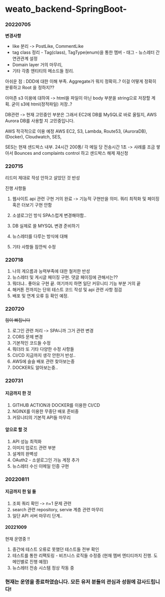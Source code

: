 # weato_backend-SpringBoot-


### 20220705
<strong>변경사항</strong>
<ul>
  <li>like 분리 -> PostLike, CommentLike</li>
  <li>tag class 정리 - Tag(class), TagType(enum)을 통한 멤버 - 태그 - 뉴스레터 간 연관관계 설정</li>
  <li> Domain layer 거의 마무리, </li>
  <li>기타 각종 엔티티의 메소드들 정리. </li>
</ul>
아쉬운 점 : DDD에 대한 이해 부족. Aggregate가 뭐지 정확히..? 이걸 어떻게 정확히 분류하고 Root 을 정하지??

아마존 s3 이용에 대하여 -> html을 파일이 아닌 body 부분을 string으로 저장할 계획. 굳이 s3에 html(정적파일) 저장..?

DB관련 -> 현재 고민중인 부분은 그래서 EC2에 DB를 MySQL로 바로 올릴지, AWS Aurora DB를 사용할 지 고민중입니다.

AWS 적극적으로 이용 예정
AWS EC2, S3, Lambda, Route53, (AuroraDB), (Docker), Cloudwatch, SES, 

SES는 현재 샌드박스 내부. 24시간 200통/ 각 메일 당 전송시간 1초 -> 사례를 조금 쌓아서 Bounces and complaints control 하고 샌드박스 해제 재신청




### 220715

리드미 제대로 작성 안하고 살았던 것 반성

진행 사항들

1. 웹사이트 api 관련 구현 거의 완료 -> 기능적 구현만을 의미. 쿼리 최적화 및 페이징 혹은 더보기 구현 안함

2. 소셜로그인 방식 SPA스럽게 변경해야함..

3. DB 실제로 쓸 MYSQL 변경 준비하기

4. 뉴스레터를 다루는 방식에 대해

5. 기타 사항들 잠깐씩 수정


### 220718

1. 나의 게으름과 능력부족에 대한 철저한 반성
2. 뉴스레터 및 게시글 페이징 구현. 댓글 페이징에 관해서는??
3. 뭐더냐.. 좋아요 구현 끝. 여기까지 하면 일단 커뮤니티 기능 부분 거의 끝
4. 해커톤 전까지는 단위 테스트 코드 작성 및 api 관련 사항 점검
5. 배포 및 연계 오류 등 확인 예정.


### 220720

~~힘이 빠집니다~~
1. 로그인 관련 처리 -> SPA니까 그거 관련 변경
2. CORS 문제 변경
3. 기본적인 코드들 수정
4. 뭐더라 또 기타 다양한 수정 사항들
5. CI/CD 지금까지 생각 안한거 반성..
6. AWS에 슬슬 배포 관련 찾아보는중
7. DOCKER도 알아보는중..

### 220731
#### 지금까지 한 것
1. GITHUB ACTION과 DOCKER를 이용한 CI/CD
2. NGINX를 이용한 무중단 배포 준비중 
3. 커뮤니티의 기본적 API들 마무리

#### 앞으로 할 것
1. API 성능 최적화
2. 이미지 업로드 관련 부분
3. 설계의 완벽성
4. OAuth2 - 소셜로그인 가능 계정 추가
5. 뉴스레터 수신 이메일 인증 구현

### 20220811
#### 지금까지 한 일 들
1. 조회 쿼리 확인 -> n+1 문제 관련
2. search 관련 repository, servie 계층 관련 마무리
3. 일단 API 서버 마무리 단계..

#### 20221009
현재 운영중 !!
1. 중간에 테스트 오류로 못했던 테스트들 전부 확인
2. 테스트를 통한 리팩토링 - 비즈니스 로직들 수정중 (현재 멤버 엔티티까지 진행. 도메인별로 진행 예정)
3. 뉴스레터 전송 시스템 정상 작동 중

### 현재는 운영을 종료하였습니다. 모든 유저 분들의 관심과 성원에 감사드립니다!

